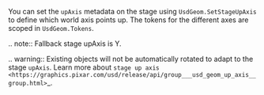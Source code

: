 You can set the `upAxis` metadata on the stage using `UsdGeom.SetStageUpAxis` to define which world axis points up. The tokens for the different axes are scoped in `UsdGeom.Tokens`.

.. note::
    Fallback stage upAxis is Y.

.. warning::
    Existing objects will not be automatically rotated to adapt to the stage `upAxis`. Learn more about `stage up axis <https://graphics.pixar.com/usd/release/api/group___usd_geom_up_axis__group.html>`_.

